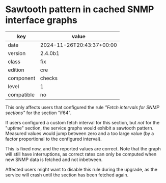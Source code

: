 [//]: # (werk v2)
# Sawtooth pattern in cached SNMP interface graphs

key        | value
---------- | ---
date       | 2024-11-26T20:43:37+00:00
version    | 2.4.0b1
class      | fix
edition    | cre
component  | checks
level      | 1
compatible | no

This only affects users that configured the rule _"Fetch intervals for SNMP sections"_ for the section "if64".

If users configured a custom fetch interval for this section, but _not_ for the "uptime" section, the service graphs would exhibit a sawtooth pattern.
Measured values would jump between zero and a too large value (by a factor proportional to the configured interval).

This is fixed now, and the reported values are correct.
Note that the graph will still have interruptions, as correct rates can only be computed when new SNMP data is fetched and not inbetween.

Affected users might want to disable this rule during the upgrade, as the service will crash until the section has been fetched again.
